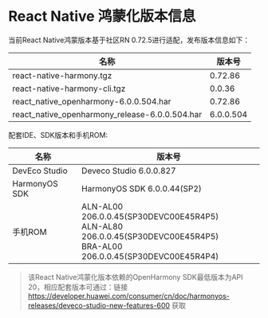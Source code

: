 # React Native 鸿蒙化版本信息

当前React Native鸿蒙版本基于社区RN 0.72.5进行适配，发布版本信息如下：

| 名称                          | 版本号                            |
| ----------------------------- | -------------------------------|
| react-native-harmony.tgz        | 0.72.86 |
| react-native-harmony-cli.tgz    | 0.0.36 |
| react_native_openharmony-6.0.0.504.har              | 0.72.86 |
| react_native_openharmony_release-6.0.0.504.har      | 6.0.0.504 |

配套IDE、SDK版本和手机ROM:

| 名称                          | 版本号                            |
| ----------------------------- | -------------------------------|
| DevEco Studio     | Deveco Studio 6.0.0.827 |
| HarmonyOS SDK     | HarmonyOS SDK 6.0.0.44(SP2) |
| 手机ROM           | ALN-AL00 206.0.0.45(SP30DEVC00E45R4P5) <br> ALN-AL80 206.0.0.45(SP30DEVC00E45R4P5) <br> BRA-AL00 206.0.0.45(SP30DEVC00E45R4P4) |

> 该React Native鸿蒙化版本依赖的OpenHarmony SDK最低版本为API 20，相应配套版本可通过：链接 https://developer.huawei.com/consumer/cn/doc/harmonyos-releases/deveco-studio-new-features-600 获取